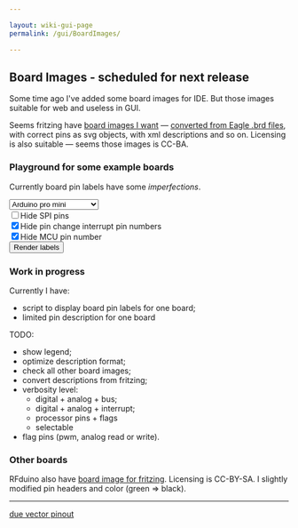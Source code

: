 ```yaml
---

layout: wiki-gui-page
permalink: /gui/BoardImages/

---
```


## Board Images - scheduled for next release

Some time ago I've added some board images for IDE.
But those images suitable for web and useless in GUI.

Seems fritzing have [board images I want](https://github.com/fritzing/fritzing-parts) —
[converted from Eagle .brd files](https://github.com/fritzing/eagle2fritzing),
with correct pins as svg objects, with xml descriptions and so on.
Licensing is also suitable — seems those images is CC-BA.

### Playground for some example boards

Currently board pin labels have some _imperfections_.

<link type="text/css" href="embed.css"/>
<script type="text/javascript" src="embed.js"></script>
<script type="text/javascript" src="form.js"></script>

<div>

<select id="boardId" onchange="boardChanged()">
<option value="pro">Arduino pro mini</option>
<option value="lpmsp430g2553">Launchpad MSP430G2</option>
<option value="RFduino">RFduino</option>
</select>
</div>

<object id="boardImage" data="pro.svg" type="image/svg+xml" style="height: 340px; margin: 0px 50px;">
	<!--img src="yourfallback.jpg" /-->
</object>
<div>
<form>
	<div>
	<input type="checkbox" name="spi" id="hide-spi"/><label for="hide-spi">Hide SPI pins</label>
	</div>
	<div>
	<input type="checkbox" name="pcint" id="hide-pcint" checked="true"/><label for="hide-pcint">Hide pin change interrupt pin numbers</label>
	</div>
	<div>
	<input type="checkbox" name="pin" id="hide-pin" checked="true"/><label for="hide-pin">Hide MCU pin number</label>
	</div>
	<button onclick="showLabels(getFormFields(this.parentNode)); return false;">Render labels</button>
</form>
</div>

### Work in progress

Currently I have:

* script to display board pin labels for one board;
* limited pin description for one board

TODO:

* show legend;
* optimize description format;
* check all other board images;
* convert descriptions from fritzing;
* verbosity level:
   * digital + analog + bus;
   * digital + analog + interrupt;
   * processor pins + flags
   * selectable
* flag pins (pwm, analog read or write).


### Other boards

RFduino also have [board image for fritzing](https://goddess-gate.com/projects/en/arduino/rfduinofritzing). Licensing is CC-BY-SA. I slightly modified pin headers and color (green => black).

------------------------------

[due vector pinout](http://forum.arduino.cc/index.php?topic=132130.0)
